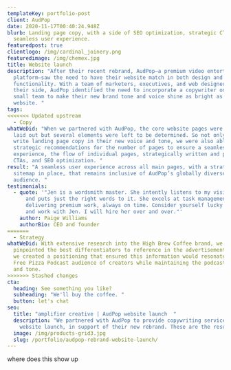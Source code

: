 ```yaml
---
templateKey: portfolio-post
client: AudPop
date: 2020-11-17T00:40:24.948Z
blurb: Landing page copy, with a side of SEO optimization, strategic CTAs, and a
  seamless user experience.
featuredpost: true
clientlogo: /img/cardinal_joinery.png
featuredimage: /img/chemex.jpg
title: Website launch
description: "After their recent rebrand, AudPop—a premium video entertainment
  platform—saw the need to have their website match in both design and
  functionality. With a team of marketers, executives, and web designers on
  their side, AudPop identified the need to incorporate a copywriter on their
  small team to make their new brand tone and voice shine as bright as the new
  website. "
tags:
<<<<<<< Updated upstream
  - Copy
whatWeDid: "When we partnered with AudPop, the core website pages were already
  laid out but several elements were left to be determined. So not only did we
  write landing page copy in their new voice and tone, we were also able to make
  strategic recommendations for the number of pages to ensure a seamless user
  experience, the flow of individual pages, strategically written and placed
  CTAs, and SEO optimization. "
result: "A seamless user experience across all main pages, with a strategic
  sitemap in place, that remains inclusive of AudPop’s globally diverse
  audience. "
testimonials:
  - quote: '"Jen is a wordsmith master. She intently listens to my vision for AudPop
      and puts just the right words to it. She excels at task management and
      delivering premium work, always on time. Consider yourself lucky to hire
      and work with Jen. I will hire her over and over."'
    author: Paige Williams
    authorBio: CEO and founder
=======
  - Strategy
whatWeDid: With extensive research into the High Brew Coffee brand, we first
  pinpointed the best differentiators to reference in the advertisement. Then,
  we created a positioning that ensured this information would resonate with the
  Free Pizza Podcast audience of creators while maintaining the podcast’s voice
  and tone.
>>>>>>> Stashed changes
cta:
  heading: See something you like?
  subheading: "We'll buy the coffee. "
  button: let's chat
seo:
  title: "amplifier creative | AudPop website launch  "
  description: "We partnered with AudPop to provide copywriting services for their
    website launch, in support of their new rebrand. These are the results. "
  image: /img/products-grid3.jpg
  slug: /portfolio/audpop-rebrand-website-launch/
---
```

where does this show up